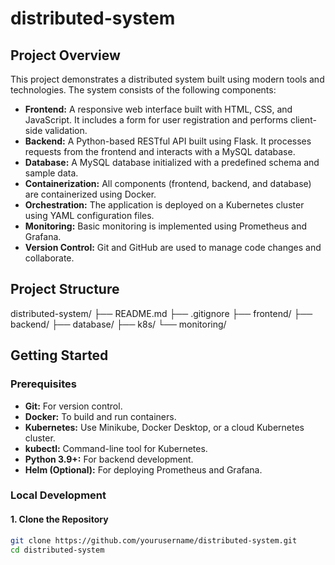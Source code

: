 # distributed-system
## Project Overview

This project demonstrates a distributed system built using modern tools and technologies. The system consists of the following components:

- **Frontend:** A responsive web interface built with HTML, CSS, and JavaScript. It includes a form for user registration and performs client-side validation.
- **Backend:** A Python-based RESTful API built using Flask. It processes requests from the frontend and interacts with a MySQL database.
- **Database:** A MySQL database initialized with a predefined schema and sample data.
- **Containerization:** All components (frontend, backend, and database) are containerized using Docker.
- **Orchestration:** The application is deployed on a Kubernetes cluster using YAML configuration files.
- **Monitoring:** Basic monitoring is implemented using Prometheus and Grafana.
- **Version Control:** Git and GitHub are used to manage code changes and collaborate.

## Project Structure
distributed-system/
├── README.md
├── .gitignore
├── frontend/
├── backend/
├── database/
├── k8s/
└── monitoring/


## Getting Started

### Prerequisites

- **Git:** For version control.
- **Docker:** To build and run containers.
- **Kubernetes:** Use Minikube, Docker Desktop, or a cloud Kubernetes cluster.
- **kubectl:** Command-line tool for Kubernetes.
- **Python 3.9+:** For backend development.
- **Helm (Optional):** For deploying Prometheus and Grafana.

### Local Development

#### 1. Clone the Repository

```bash
git clone https://github.com/yourusername/distributed-system.git
cd distributed-system


